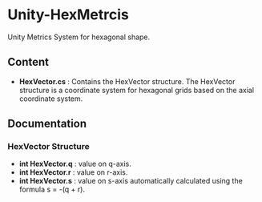 # Unity-HexMetrcis
Unity Metrics System for hexagonal shape.

## Content
- **HexVector.cs** : Contains the HexVector structure. The HexVector structure is a coordinate system for hexagonal grids based on the axial coordinate system.

## Documentation

### HexVector Structure
- **int HexVector.q** : value on q-axis.
- **int HexVector.r** : value on r-axis.
- **int HexVector.s** : value on s-axis automatically calculated using the formula s = -(q + r).
